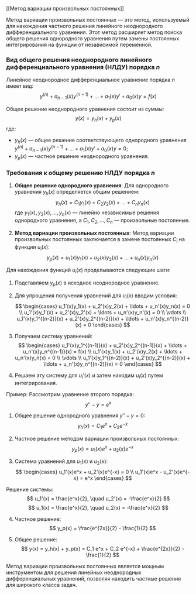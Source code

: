 [[Метод вариации произвольных постоянных]]

Метод вариации произвольных постоянных — это метод, используемый для нахождения частного решения линейного неоднородного дифференциального уравнения. Этот метод расширяет метод поиска общего решения однородного уравнения путем замены постоянных интегрирования на функции от независимой переменной.

### Вид общего решения неоднородного линейного дифференциального уравнения (НЛДУ) порядка $n$
Линейное неоднородное дифференциальное уравнение порядка $n$ имеет вид:
$$ y^{(n)} + a_{n-1}(x)y^{(n-1)} + \ldots + a_1(x)y' + a_0(x)y = f(x) $$

Общее решение неоднородного уравнения состоит из суммы:
$$ y(x) = y_h(x) + y_p(x) $$
где:
- $y_h(x)$ — общее решение соответствующего однородного уравнения $y^{(n)} + a_{n-1}(x)y^{(n-1)} + \ldots + a_1(x)y' + a_0(x)y = 0$;
- $y_p(x)$ — частное решение неоднородного уравнения.

### Требования к общему решению НЛДУ порядка $n$
1. **Общее решение однородного уравнения**:
   Для однородного уравнения $y_h(x)$ определяется общим решением:
   $$ y_h(x) = C_1 y_1(x) + C_2 y_2(x) + \ldots + C_n y_n(x) $$
   где $y_1(x), y_2(x), \ldots, y_n(x)$ — линейно независимые решения однородного уравнения, а $C_1, C_2, \ldots, C_n$ — произвольные постоянные.

2. **Метод вариации произвольных постоянных**:
   Метод вариации произвольных постоянных заключается в замене постоянных $C_i$ на функции $u_i(x)$:
   $$ y_p(x) = u_1(x)y_1(x) + u_2(x)y_2(x) + \ldots + u_n(x)y_n(x) $$

Для нахождения функций $u_i(x)$ проделываются следующие шаги:
1. Подставляем $y_p(x)$ в исходное неоднородное уравнение.
2. Для упрощения получения уравнений для $u_i(x)$ вводим условия:
   $$
   \begin{cases}
   u_1'(x)y_1(x) + u_2'(x)y_2(x) + \ldots + u_n'(x)y_n(x) = 0 \\
   u_1'(x)y_1'(x) + u_2'(x)y_2'(x) + \ldots + u_n'(x)y_n'(x) = 0 \\
   \vdots \\
   u_1'(x)y_1^{(n-2)}(x) + u_2'(x)y_2^{(n-2)}(x) + \ldots + u_n'(x)y_n^{(n-2)}(x) = 0
   \end{cases}
   $$

3. Получаем систему уравнений:
   $$
   \begin{cases}
   u_1'(x)y_1^{(n-1)}(x) + u_2'(x)y_2^{(n-1)}(x) + \ldots + u_n'(x)y_n^{(n-1)}(x) = f(x) \\
   u_1'(x)y_1(x) + u_2'(x)y_2(x) + \ldots + u_n'(x)y_n(x) = 0 \\
   \vdots \\
   u_1'(x)y_1^{(n-2)}(x) + u_2'(x)y_2^{(n-2)}(x) + \ldots + u_n'(x)y_n^{(n-2)}(x) = 0
   \end{cases}
   $$

4. Решаем эту систему для $u_i'(x)$ и затем находим $u_i(x)$ путем интегрирования.

Пример:
Рассмотрим уравнение второго порядка:
$$ y'' - y = e^x $$

1. Общее решение однородного уравнения $y'' - y = 0$:
   $$ y_h(x) = C_1 e^x + C_2 e^{-x} $$

2. Частное решение методом вариации произвольных постоянных:
   $$ y_p(x) = u_1(x)e^x + u_2(x)e^{-x} $$

3. Система уравнений для $u_1(x)$ и $u_2(x)$:
   $$
   \begin{cases}
   u_1'(x)e^x + u_2'(x)e^{-x} = 0 \\
   u_1'(x)e^x - u_2'(x)e^{-x} = e^x
   \end{cases}
   $$

Решение системы:
   $$
   u_1'(x) = \frac{e^x}{2}, \quad u_2'(x) = -\frac{e^x}{2}
   $$
   $$
   u_1(x) = \frac{e^x}{2}, \quad u_2(x) = -\frac{e^x}{2}
   $$

4. Частное решение:
   $$
   y_p(x) = \frac{e^{2x}}{2} - \frac{1}{2}
   $$

5. Общее решение:
   $$
   y(x) = y_h(x) + y_p(x) = C_1 e^x + C_2 e^{-x} + \frac{e^{2x}}{2} - \frac{1}{2}
   $$

Метод вариации произвольных постоянных является мощным инструментом для решения линейных неоднородных дифференциальных уравнений, позволяя находить частные решения для широкого класса задач.